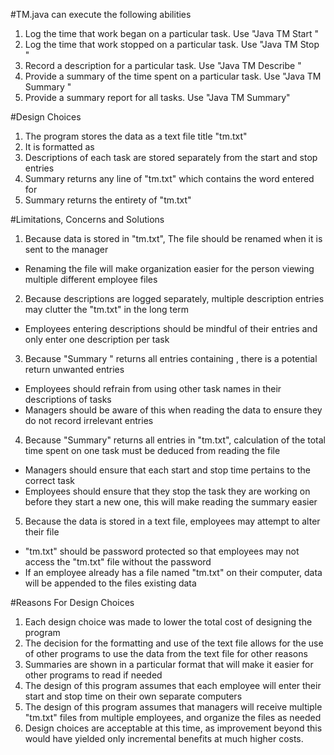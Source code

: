 ﻿#TM.java can execute the following abilities   1.  Log the time that work began on a particular task. Use "Java TM Start <task name>"  2. Log the time that work stopped on a particular task.  Use "Java TM Stop <task name>"  3. Record a description for a particular task.  Use "Java TM Describe <task name>"  4. Provide a summary of the time spent on a particular task.  Use "Java TM Summary <task name>"  5. Provide a  summary report for all tasks.  Use "Java TM Summary"  #Design Choices 1. The program stores the data as a text file title "tm.txt"2. It is formatted as <Date> <Time> <task> 3. Descriptions of each task are stored separately from the start and stop entries4. Summary <task> returns any line of "tm.txt" which contains the word entered for <task>5. Summary returns the entirety of "tm.txt"  #Limitations, Concerns and Solutions1. Because data is stored in "tm.txt", The file should be renamed when it is sent to the manager * Renaming the file will make organization easier for the person viewing multiple different employee files2. Because descriptions are logged separately, multiple description entries may clutter the "tm.txt" in the long term * Employees entering descriptions should be mindful of their entries and only enter one description per task 3. Because "Summary <task name>" returns all entries containing <task name>, there is a potential return unwanted entries  * Employees should refrain from using other task names in their descriptions of tasks * Managers should be aware of this when reading the data to ensure they do not record irrelevant entries 4. Because "Summary" returns all entries in "tm.txt", calculation of the total time spent on one task must be deduced from reading the file  * Managers should ensure that each start and stop time pertains to the correct task  * Employees should ensure that they stop the task they are working on before they start a new one, this will make reading the summary easier 5. Because the data is stored in a text file, employees may attempt to alter their file  * "tm.txt" should be password protected  so that employees may not access the "tm.txt" file without the password  * If an employee already has a file named "tm.txt" on their computer, data will be appended to the files existing data#Reasons For Design Choices  1. Each design choice was made to lower the total cost of designing the program  2. The decision for the formatting and use of the text file allows for the use of other programs to use the data from the text file for other reasons  3. Summaries are shown in a particular format that will make it easier for other programs to read if needed  4. The design of this program assumes that each employee will enter their start and stop time on their own separate computers  5. The design of this program assumes that managers will receive multiple "tm.txt" files from multiple employees, and organize the files as needed  6. Design choices are acceptable at this time, as improvement beyond this would have yielded only incremental benefits at much higher costs.